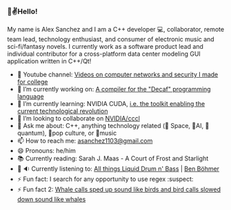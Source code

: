 ### 👋✌️Hello!

<!--
**am-sanchez/am-sanchez** is a ✨ _special_ ✨ repository because its `README.md` (this file) appears on your GitHub profile.

Here are some ideas to get you started:
-->
<!-- - 🤔 I’m looking for help with CUDA and  -->
My name is Alex Sanchez and I am a C++ developer 💻, collaborator, remote team lead, technology enthusiast, and consumer of electronic music and sci-fi/fantasy novels. I currently work as a software product lead and individual contributor for a cross-platform data center modeling GUI application written in C++/Qt!

- :vhs: Youtube channel: [Videos on computer networks and security I made for college](https://www.youtube.com/watch?v=NazbhvyKpqw&list=PL2ZA4O3zwHSSMp5FMeS7M4rq5yg50fqak)
- 🔭 I’m currently working on: [A compiler for the "Decaf" programming language](https://github.com/am-sanchez/compiler-dcc)
- 🌱 I’m currently learning: NVIDIA CUDA, [i.e. the toolkit enabling the current technological revolution](https://www.youtube.com/watch?v=odEnRBszBVI&pp=ygUMZ3RjIHN1cGVyY3V0)
- 👯 I’m looking to collaborate on [NVIDIA/cccl](https://github.com/am-sanchez/cccl)
- 💬 Ask me about: C++, anything technology related (🚀 Space, 🤖AI, 🔬quantum), 🎥pop culture, or 🎻music
- 📫 How to reach me: asanchez1103@gmail.com
- 😄 Pronouns: he/him
- :books: Currently reading: Sarah J. Maas - A Court of Frost and Starlight
-  🎹 :sound: Currently listening to: [All things Liquid Drum n' Bass](https://www.youtube.com/watch?v=_rKZT_rN6LY&list=PL1wrQVOjFlMjfe2m2apaKT6_VVie5ZKjs&index=117&pp=iAQB8AUB) | [Ben Böhmer](https://www.youtube.com/watch?v=RvRhUHTV_8k&pp=ygUSYmVzdCBvZiBiZW4gYm9obWVy)
- ⚡ Fun fact: I search for any opportunity to use regex :suspect:
- ⚡ Fun fact 2: [Whale calls sped up sound like birds and bird calls slowed down sound like whales](https://www.youtube.com/shorts/YLGwvphm0qY)
